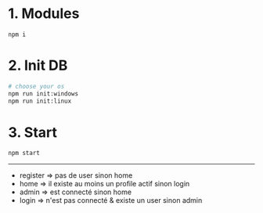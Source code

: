 # 1. Modules
```
npm i
```

# 2. Init DB
```sh
# choose your os
npm run init:windows
npm run init:linux
```

# 3. Start

```sh
npm start 
```

___

- register => pas de user sinon home
- home => il existe au moins un profile actif sinon login
- admin => est connecté sinon home
- login => n'est pas connecté & existe un user sinon admin